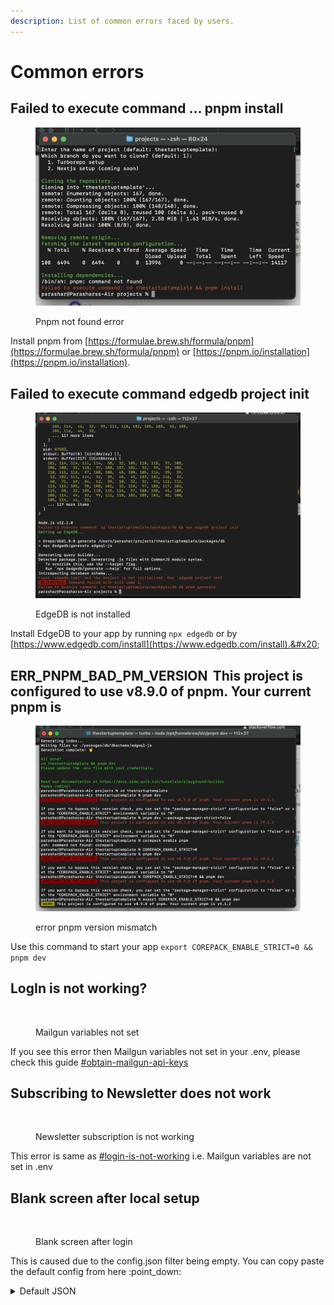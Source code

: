 ```yaml
---
description: List of common errors faced by users.
---
```


# Common errors

## Failed to execute command ... pnpm install

<figure><img src="../.gitbook/assets/image.png" alt=""><figcaption><p>Pnpm not found error</p></figcaption></figure>

Install pnpm from [https://formulae.brew.sh/formula/pnpm](https://formulae.brew.sh/formula/pnpm) or [https://pnpm.io/installation](https://pnpm.io/installation).

## Failed to execute command edgedb project init

<figure><img src="../.gitbook/assets/image (1).png" alt=""><figcaption><p>EdgeDB is not installed</p></figcaption></figure>

Install EdgeDB to your app by running `npx edgedb` or  by [https://www.edgedb.com/install](https://www.edgedb.com/install).&#x20;



## ERR\_PNPM\_BAD\_PM\_VERSION  This project is configured to use v8.9.0 of pnpm. Your current pnpm is

<figure><img src="../.gitbook/assets/image (2).png" alt=""><figcaption><p>error pnpm version mismatch</p></figcaption></figure>

Use this command to start your app `export COREPACK_ENABLE_STRICT=0 && pnpm dev`

## LogIn is not working?

<div align="left">

<figure><img src="../.gitbook/assets/Screenshot 2024-05-25 at 1.46.24 AM.png" alt=""><figcaption><p>Mailgun variables not set</p></figcaption></figure>

</div>

If you see this error then Mailgun variables not set in your .env, please check this guide [#obtain-mailgun-api-keys](setting-up-email-notifications.md#obtain-mailgun-api-keys "mention")

## Subscribing to Newsletter does not work

<div align="left">

<figure><img src="../.gitbook/assets/Screenshot 2024-05-25 at 1.51.29 AM.png" alt=""><figcaption><p>Newsletter subscription is not working</p></figcaption></figure>

</div>

This error is same as [#login-is-not-working](common-errors.md#login-is-not-working "mention") i.e. Mailgun variables are not set in .env

## Blank screen after local setup

<div align="left">

<figure><img src="../.gitbook/assets/Screenshot 2024-05-25 at 2.02.14 AM.png" alt=""><figcaption><p>Blank screen after login</p></figcaption></figure>

</div>

This is caused due to the config.json filter being empty. You can copy paste the default config from here :point\_down:

<details>

<summary>Default JSON</summary>

```json
{
  "HERO": {
    "cards": {
      "aboutCard": {
        "name": "Naman Parashar",
        "description": "Passionate about designing & coding great user experiences on the web.",
        "designation": "Product Developer",
        "socialLinks": { "github": "https://github.com/nparashar150", "twitter": "https://twitter.com/nparashar150", "linkedIn": "https://www.linkedin.com/in/nparashar150" }
      },
      "tweetCard": { "name": "ShadcnUI", "tweet": "This landing page is awesome! #TheStartupTemplate", "username": "@shadcn", "avatarUrl": "https://github.com/shadcn.png" },
      "pricingCard": {
        "features": [
          { "icon": "keyRound", "title": "Pre-built Authentication" },
          { "icon": "atSign", "title": "Email Notifications" },
          { "icon": "code2", "title": "Pre-built Components" },
          { "icon": "databaseZap", "title": "Plug-and-Play Database" },
          { "icon": "settings2Icon", "title": "Live Playground" }
        ],
        "planName": "Free",
        "curlyText": "get started",
        "badgeTitle": "Most Popular",
        "description": "All the tools you need to launch fast and efficiently.",
        "pricePerMonth": "$0",
        "primaryButtonText": "Read the Docs"
      },
      "serviceCard": { "title": "Theme Switcher", "description": "Give your users the choice to switch between themes effortlessly, enhancing the experience." }
    },
    "title": "{{Simplify}}  your side {{hustle}}  journey",
    "pretitle": "Introducing The Startup Template",
    "subtitle": "Everything you need to build, launch, and grow your web app effortlessly. Focus on your vision, and start making your first $ faster.",
    "curlyText": "try now",
    "primaryButtonText": "npx create-thestartuptemplate@latest",
    "secondaryButtonText": "Playground"
  },
  "ABOUT": {
    "stats": [
      { "count": 290, "title": "Downloads" },
      { "count": 10, "title": "Users" },
      { "count": 2, "title": "Stars" },
      { "count": 1, "title": "Products" }
    ],
    "title": "About The Startup Template",
    "subtitle": "This is a pre-built template using Next.js, EdgeDB, Turborepo, Next Auth, ShadcnUI and Mailgun to help you quickly set up and launch your app. It includes a beautiful landing page, a dashboard, and essential integrations, saving you time and effort.",
    "aboutImage": "/pilot.png"
  },
  "BANNER": {
    "title": "Accelerate your project, launch faster, and succeed",
    "subtitle": "Effortlessly integrate auth, db, and email communication. Spend more time building your product, less on integrations. Get the tools you need to launch quickly with ease.",
    "primaryButtonText": "Playground",
    "secondaryButtonText": "Docs"
  },
  "FOOTER": {
    "brand": [{ "href": "/", "icon": "logo", "label": "'The Startup'", "target": "_self" }],
    "Resources": [
      { "href": "https://docs.side.quik.run", "label": "Docs", "target": "_blank" },
      { "href": "#faq", "label": "Frequency Asked Questions", "target": "_self" }
    ],
    "Connect with me": [
      { "href": "mailto:nparashar150@gmail.com", "label": "Email: nparashar150@gmail.com", "target": "_self" },
      { "href": "https://github.com/nparashar150", "label": "GitHub: nparashar150", "target": "_blank" },
      { "href": "https://twitter.com/nparashar150", "label": "Twitter: @nparashar150", "target": "_blank" }
    ]
  },
  "NAVBAR": {
    "leftLinks": [{ "href": "/", "icon": "logo", "label": "'The Startup'", "target": "_self" }],
    "rightLinks": [{ "href": "https://github.com/nparashar150/thestartuptemplate", "icon": "gitHub", "label": "Github", "target": "_blank" }],
    "centerLinks": [
      { "href": "/dashboard", "label": "Playground", "target": "_self" },
      { "href": "https://docs.side.quik.run", "label": "Docs", "target": "_blank" },
      { "href": "/#faq", "label": "FAQ", "target": "_self" },
      { "href": "https://github.com/nparashar150/thestartuptemplate/blob/main/CONTRIBUTING.md", "label": "Contribute", "target": "_blank" }
    ]
  },
  "PARTNERS": {
    "title": "Tools and Technologies",
    "partners": [
      { "name": "Next.js", "logoUrl": "/next-js.svg" },
      { "name": "EdgeDB", "logoUrl": "/edb.png" },
      { "name": "Turborepo", "logoUrl": "/turborepo.png" },
      { "name": "Next Auth", "logoUrl": "/next-auth.png" },
      { "name": "ShadcnUI", "logoUrl": "/shadcn.png" },
      { "name": "Mailgun", "logoUrl": "/mailgun.svg" }
    ],
    "subtitle": "List of tools and technologies used in The Startup Template"
  },
  "FEATURE_CARDS": {
    "tags": [],
    "title": "Accelerate your development and engagement",
    "features": [
      { "icon": "keyRound", "title": "Authentication", "description": "Simplify development by integrating authentication effortlessly." },
      { "icon": "atSign", "title": "Email Notifications", "description": "Enhance user engagement with automated email alerts for important events." },
      { "icon": "databaseZap", "title": "Data Management", "description": "Efficiently manage and store user data with EdgeDB." },
      { "icon": "code2", "title": "Playground", "description": "Experiment with the template and create your custom configurations with ease." }
    ],
    "subtitle": "Seamlessly integrate authentication, notifications, data management, and SEO optimization"
  },
  "NEWSLETTER_CONFIG": {
    "title": "Join my newsletter",
    "subtitle": "Get occasional updates, tips, and tricks (I promise not to spam you, I'm too lazy for that)",
    "curlyText": "subscribe now",
    "buttonText": "Subscribe",
    "inputPlaceholder": "pro.dev@gmail.com"
  },
  "FREQUENTLY_ASKED_QUESTIONS": {
    "items": [
      {
        "key": "item-1",
        "answer": "The Startup Template is a template built using EdgeDB, Next.js, ShadcnUI, and NextAuth to help you quickly set up and launch your web app. It includes a beautiful landing page, a dashboard, and essential integrations, saving you time and effort. It significantly reduces development time and effort, allowing you to focus on what truly matters.",
        "question": "What is The Startup Template?"
      },
      { "key": "item-4", "answer": "Comprehensive documentation is available at https://docs.side.quik.run. It includes guides on getting started, customization options, and more.", "question": "Where can I find the documentation?" },
      {
        "key": "item-5",
        "answer": "Yes, you can use The Startup Template for both personal and commercial projects. It's designed to help you launch your web app quickly, whether it's a hobby project or a business venture. Provided you mention the original authors.",
        "question": "Can I use The Startup Template for commercial projects?"
      },
      {
        "key": "item-3",
        "answer": "If you find this project helpful, please consider supporting our work by donating https://github.com/sponsors/nparashar150. Your support helps us continue to improve and maintain the template.",
        "question": "How can I support the development of The Startup Template?"
      },
      {
        "key": "item-2",
        "answer": "If you have any questions or need assistance, feel free to reach out to me at nparashar150@gmail.com. We're here to help you get the most out of The Startup Template.",
        "question": "Do you offer support if I run into issues?"
      }
    ],
    "title": "Frequently Asked Questions",
    "subtitle": "Find answers to common questions about The Startup Template",
    "contactEmail": "nparashar150@gmail.com"
  }
}
```

</details>
